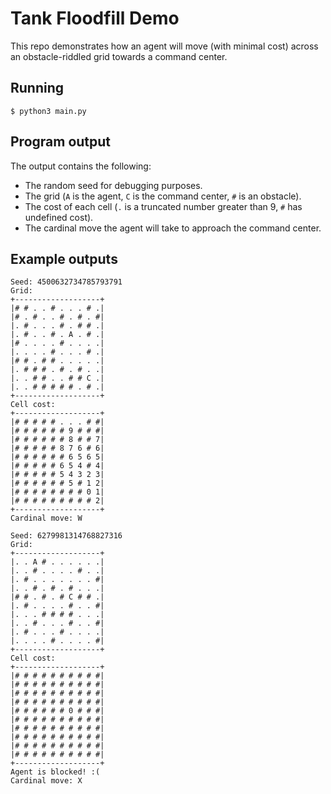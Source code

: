 # Tank Floodfill Demo

This repo demonstrates how an agent will move (with minimal cost) across an obstacle-riddled grid towards a command center.

## Running

`$ python3 main.py`

## Program output

The output contains the following:

- The random seed for debugging purposes.
- The grid (`A` is the agent, `C` is the command center, `#` is an obstacle).
- The cost of each cell (`.` is a truncated number greater than 9, `#` has undefined cost).
- The cardinal move the agent will take to approach the command center.

## Example outputs

```
Seed: 4500632734785793791
Grid:
+-------------------+
|# # . . # . . . # .|
|# . # . . # . # . #|
|. # . . . # . # # .|
|. # . . # . A . # .|
|# . . . . # . . . .|
|. . . . # . . . # .|
|# # . # # . . . . .|
|. # # # . # . # . .|
|. . # # . . # # C .|
|. . # # # # # . # .|
+-------------------+
Cell cost:
+-------------------+
|# # # # # . . . # #|
|# # # # # # 9 # # #|
|# # # # # # 8 # # 7|
|# # # # # 8 7 6 # 6|
|# # # # # # 6 5 6 5|
|# # # # # 6 5 4 # 4|
|# # # # # 5 4 3 2 3|
|# # # # # # 5 # 1 2|
|# # # # # # # # 0 1|
|# # # # # # # # # 2|
+-------------------+
Cardinal move: W
```

```
Seed: 6279981314768827316
Grid:
+-------------------+
|. . A # . . . . . .|
|. . # . . . . # . .|
|. # . . . . . . . #|
|. . # . # . # . . .|
|# # . # . # C # # .|
|. # . . . . # . . #|
|. . . # # # # . . .|
|. . # . . . # . . #|
|. # . . . # . . . .|
|. . . . # . . . . #|
+-------------------+
Cell cost:
+-------------------+
|# # # # # # # # # #|
|# # # # # # # # # #|
|# # # # # # # # # #|
|# # # # # # # # # #|
|# # # # # # 0 # # #|
|# # # # # # # # # #|
|# # # # # # # # # #|
|# # # # # # # # # #|
|# # # # # # # # # #|
|# # # # # # # # # #|
+-------------------+
Agent is blocked! :(
Cardinal move: X
```
